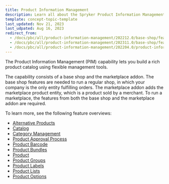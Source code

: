 ```yaml
---
title: Product Information Management
description: Learn all about the Spryker Product Information Management (PIM) feature and managing your prodcuts in your Spryker based store.
template: concept-topic-template
last_updated: Nov 21, 2023
last_udpated: Aug 16, 2023
redirect_from:
  - /docs/pbc/all/product-information-management/202212.0/base-shop/feature-overviews/pim-feature-overviews.html
  - /docs/pbc/all/product-information-management/202311.0/base-shop/feature-overviews/pim-feature-overviews.html
  - /docs/pbc/all/product-information-management/202204.0/product-information-management.html
---
```


The Product Information Management (PIM) capability lets you build a rich product catalog using flexible management tools.

The capability consists of a base shop and the marketplace addon. The base shop features are needed to run a regular shop, in which your company is the only entity fulfilling orders. The marketplace addon adds the marketplace product entity, which is a product sold by a merchant. To run a marketplace, the features from both the base shop and the marketplace addon are required.

To learn more, see the following feature overviews:

- [Alternative Products](/docs/pbc/all/product-information-management/{{page.version}}/base-shop/feature-overviews/alternative-products-feature-overview.html)
- [Catalog](/docs/pbc/all/product-information-management/{{page.version}}/base-shop/feature-overviews/catalog-feature-overview.html)
- [Category Management](/docs/pbc/all/product-information-management/{{page.version}}/base-shop/feature-overviews/category-management-feature-overview.html)
- [Product Approval Process](/docs/pbc/all/product-information-management/{{page.version}}/base-shop/feature-overviews/product-approval-process-feature-overview.html)
- [Product Barcode](/docs/pbc/all/product-information-management/{{page.version}}/base-shop/feature-overviews/product-barcode-feature-overview.html)
- [Product Bundles](/docs/pbc/all/product-information-management/{{page.version}}/base-shop/feature-overviews/product-bundles-feature-overview.html)
- [Product](/docs/pbc/all/product-information-management/{{page.version}}/base-shop/feature-overviews/product-feature-overview/product-feature-overview.html)
- [Product Groups](/docs/pbc/all/product-information-management/{{page.version}}/base-shop/feature-overviews/product-groups-feature-overview.html)
- [Product Labels](/docs/pbc/all/product-information-management/{{page.version}}/base-shop/feature-overviews/product-labels-feature-overview.html)
- [Product Lists](/docs/pbc/all/product-information-management/{{page.version}}/base-shop/feature-overviews/product-lists-feature-overview.html)
- [Product Options](/docs/pbc/all/product-information-management/{{page.version}}/base-shop/feature-overviews/product-options-feature-overview.html)
